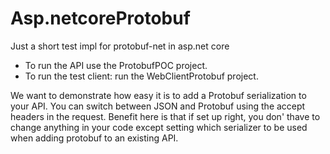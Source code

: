 # Asp.netcoreProtobuf
Just a short test impl for protobuf-net in asp.net core

- To run the API use the ProtobufPOC project.
- To run the test client: run the WebClientProtobuf project.

We want to demonstrate how easy it is to add a Protobuf serialization to your API.
You can switch between JSON and Protobuf using the accept headers in the request.
Benefit here is that if set up right, you don' thave to change anything in your code except setting which serializer to be used when adding protobuf to an existing API.